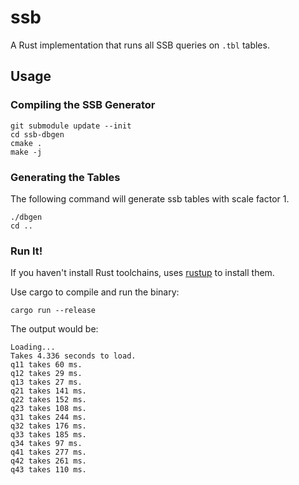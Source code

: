 # ssb

A Rust implementation that runs all SSB queries on `.tbl` tables.

## Usage

### Compiling the SSB Generator

```
git submodule update --init
cd ssb-dbgen
cmake .
make -j
```

### Generating the Tables

The following command will generate ssb tables with scale factor 1.

```
./dbgen
cd ..
```

### Run It!

If you haven't install Rust toolchains, uses [rustup](https://rustup.rs/) to install them.

Use cargo to compile and run the binary:

```
cargo run --release
```

The output would be:

```
Loading...
Takes 4.336 seconds to load.
q11 takes 60 ms.
q12 takes 29 ms.
q13 takes 27 ms.
q21 takes 141 ms.
q22 takes 152 ms.
q23 takes 108 ms.
q31 takes 244 ms.
q32 takes 176 ms.
q33 takes 185 ms.
q34 takes 97 ms.
q41 takes 277 ms.
q42 takes 261 ms.
q43 takes 110 ms.
```

